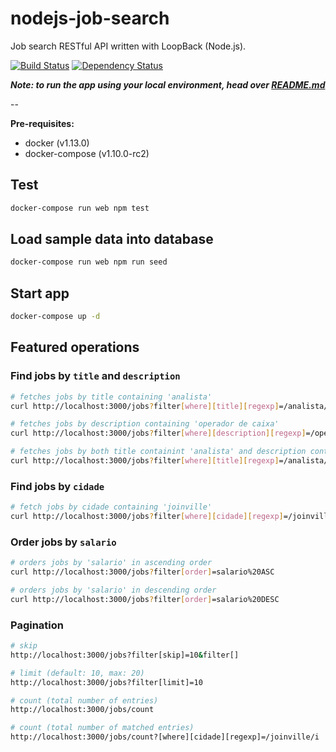 # nodejs-job-search
Job search RESTful API written with LoopBack (Node.js).

[![Build Status](https://travis-ci.org/marioluan/nodejs-job-search.svg?branch=master)](https://travis-ci.org/marioluan/nodejs-job-search)
[![Dependency Status](https://gemnasium.com/badges/github.com/marioluan/nodejs-job-search.svg)](https://gemnasium.com/github.com/marioluan/nodejs-job-search)

***Note: to run the app using your local environment, head over [README.md](README.md)***

--

**Pre-requisites:**
- docker (v1.13.0)
- docker-compose (v1.10.0-rc2)

## Test
```bash
docker-compose run web npm test
```

## Load sample data into database
```bash
docker-compose run web npm run seed
```

## Start app
```bash
docker-compose up -d
```

## Featured operations
### Find jobs by `title` and `description`
```bash
# fetches jobs by title containing 'analista'
curl http://localhost:3000/jobs?filter[where][title][regexp]=/analista/i

# fetches jobs by description containing 'operador de caixa'
curl http://localhost:3000/jobs?filter[where][description][regexp]=/operador%20de%20caixa/i

# fetches jobs by both title containint 'analista' and description containint 'operador de caixa'
curl http://localhost:3000/jobs?filter[where][title][regexp]=/analista/i&filter[where][description][regexp]=/operador%20de%20caixa/i
```

### Find jobs by `cidade`
```bash
# fetch jobs by cidade containing 'joinville'
curl http://localhost:3000/jobs?filter[where][cidade][regexp]=/joinville/i
```

### Order jobs by `salario`
```bash
# orders jobs by 'salario' in ascending order
curl http://localhost:3000/jobs?filter[order]=salario%20ASC

# orders jobs by 'salario' in descending order
curl http://localhost:3000/jobs?filter[order]=salario%20DESC
```

### Pagination
```bash
# skip
http://localhost:3000/jobs?filter[skip]=10&filter[]

# limit (default: 10, max: 20)
http://localhost:3000/jobs?filter[limit]=10

# count (total number of entries)
http://localhost:3000/jobs/count

# count (total number of matched entries)
http://localhost:3000/jobs/count?[where][cidade][regexp]=/joinville/i
```